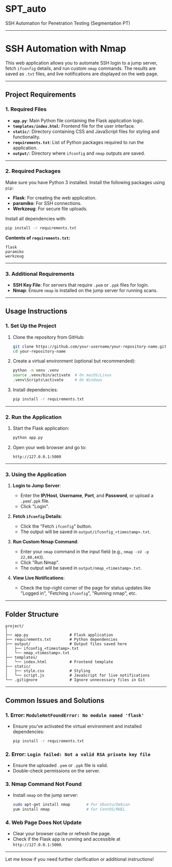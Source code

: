 # SPT_auto
SSH Automation for Penetration Testing (Segmentation PT)


---

# **SSH Automation with Nmap**
This web application allows you to automate SSH login to a jump server, fetch `ifconfig` details, and run custom `nmap` commands. The results are saved as `.txt` files, and live notifications are displayed on the web page.

---

## **Project Requirements**

### **1. Required Files**
- **`app.py`**: Main Python file containing the Flask application logic.
- **`templates/index.html`**: Frontend file for the user interface.
- **`static/`**: Directory containing CSS and JavaScript files for styling and functionality.
- **`requirements.txt`**: List of Python packages required to run the application.
- **`output/`**: Directory where `ifconfig` and `nmap` outputs are saved.

---

### **2. Required Packages**

Make sure you have Python 3 installed. Install the following packages using `pip`:

- **Flask**: For creating the web application.
- **paramiko**: For SSH connections.
- **Werkzeug**: For secure file uploads.

Install all dependencies with:
```bash
pip install -r requirements.txt
```

**Contents of `requirements.txt`:**
```text
flask
paramiko
werkzeug
```

---

### **3. Additional Requirements**
- **SSH Key File**: For servers that require `.pem` or `.ppk` files for login.
- **Nmap**: Ensure `nmap` is installed on the jump server for running scans.

---

## **Usage Instructions**

### **1. Set Up the Project**

1. Clone the repository from GitHub:
   ```bash
   git clone https://github.com/your-username/your-repository-name.git
   cd your-repository-name
   ```

2. Create a virtual environment (optional but recommended):
   ```bash
   python -m venv .venv
   source .venv/bin/activate  # On macOS/Linux
   .venv\Scripts\activate     # On Windows
   ```

3. Install dependencies:
   ```bash
   pip install -r requirements.txt
   ```

---

### **2. Run the Application**

1. Start the Flask application:
   ```bash
   python app.py
   ```

2. Open your web browser and go to:
   ```
   http://127.0.0.1:5000
   ```

---

### **3. Using the Application**

1. **Login to Jump Server**:
   - Enter the **IP/Host**, **Username**, **Port**, and **Password**, or upload a `.pem`/`.ppk` file.
   - Click "Login".

2. **Fetch `ifconfig` Details**:
   - Click the "Fetch `ifconfig`" button.
   - The output will be saved in `output/ifconfig_<timestamp>.txt`.

3. **Run Custom Nmap Command**:
   - Enter your `nmap` command in the input field (e.g., `nmap -sV -p 22,80,443`).
   - Click "Run Nmap".
   - The output will be saved in `output/nmap_<timestamp>.txt`.

4. **View Live Notifications**:
   - Check the top-right corner of the page for status updates like "Logged in", "Fetching `ifconfig`", "Running nmap", etc.

---

## **Folder Structure**

```
project/
│
├── app.py                  # Flask application
├── requirements.txt        # Python dependencies
├── output/                 # Output files saved here
│   ├── ifconfig_<timestamp>.txt
│   └── nmap_<timestamp>.txt
├── templates/
│   └── index.html          # Frontend template
├── static/
│   ├── style.css           # Styling
│   └── script.js           # JavaScript for live notifications
└── .gitignore              # Ignore unnecessary files in Git
```

---

## **Common Issues and Solutions**

### **1. Error: `ModuleNotFoundError: No module named 'flask'`**
- Ensure you’ve activated the virtual environment and installed dependencies:
  ```bash
  pip install -r requirements.txt
  ```

### **2. Error: `Login failed: Not a valid RSA private key file`**
- Ensure the uploaded `.pem` or `.ppk` file is valid.
- Double-check permissions on the server.

### **3. Nmap Command Not Found**
- Install `nmap` on the jump server:
  ```bash
  sudo apt-get install nmap       # For Ubuntu/Debian
  yum install nmap                # For CentOS/RHEL
  ```

### **4. Web Page Does Not Update**
- Clear your browser cache or refresh the page.
- Check if the Flask app is running and accessible at `http://127.0.0.1:5000`.

---

Let me know if you need further clarification or additional instructions!
